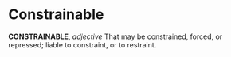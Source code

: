 # Constrainable

**CONSTRAINABLE**, _adjective_ That may be constrained, forced, or repressed; liable to constraint, or to restraint.